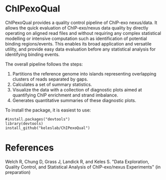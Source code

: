 
ChIPexoQual
===========

ChIPexoQual provides a quality control pipeline of ChIP-exo nexus/data. It allows the quick evaluation of ChIP-exo/nexus data quality by directly operating on aligned read files and without requiring any complex statistical modelling or intensive computation such as identification of potential binding regions/events. This enables its broad application and versatile utility, and provide easy data evaluation before any statistical analysis for identifying binding events. 

The overall pipeline follows the steps:

1. Partitions the reference genome into islands representing overlapping clusters of reads separated by gaps. 
2. Calculates a set of summary statistics.
3. Visualize the data with a collection of diagnostic plots aimed at quantifying ChIP enrichment and strand imbalance.
4. Generates quantitative summaries of these diagnostic plots.

To install the package, it is easiest to use:

```
#install.packages("devtools")
library(devtools)
install_github("keleslab/ChIPexoQual")
```

References
==========

Welch R, Chung D, Grass J, Landick R, and Keles S. "Data Exploration, Quality Control, and Statistical Analysis of ChIP-exo/nexus Experiments" (in preparation)


